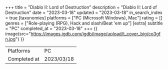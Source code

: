 +++
title = "Diablo II: Lord of Destruction"
description = "Diablo II: Lord of Destruction"
date = "2023-03-18"
updated = "2023-03-18"
in_search_index = true
[taxonomies]
platforms = ["PC (Microsoft Windows), Mac"]
rating = []
genres = ["Role-playing (RPG), Hack and slash/Beat 'em up"]
[extra]
subtitle = "PC"
completed_at = "2023-03-18"
+++
{{ image(src="https://images.igdb.com/igdb/image/upload/t_cover_big/co3gfn.jpg") }}

|              |            |
| ------------ | ---------- |
| Platforms    | PC |
| Completed at | 2023/03/18 |


